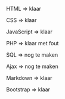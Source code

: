 HTML       => klaar

CSS        => klaar

JavaScript => klaar

PHP        => klaar met fout

SQL        => nog te maken

Ajax       => nog te maken

Markdown   => klaar

Bootstrap  => klaar
